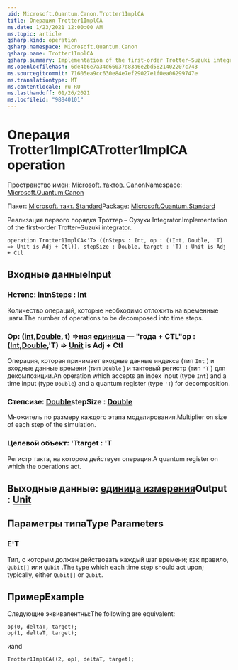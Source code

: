 ```yaml
---
uid: Microsoft.Quantum.Canon.Trotter1ImplCA
title: Операция Trotter1ImplCA
ms.date: 1/23/2021 12:00:00 AM
ms.topic: article
qsharp.kind: operation
qsharp.namespace: Microsoft.Quantum.Canon
qsharp.name: Trotter1ImplCA
qsharp.summary: Implementation of the first-order Trotter–Suzuki integrator.
ms.openlocfilehash: 6de4b6e7a34d66037d83a6e2bd5821402207c743
ms.sourcegitcommit: 71605ea9cc630e84e7ef29027e1f0ea06299747e
ms.translationtype: MT
ms.contentlocale: ru-RU
ms.lasthandoff: 01/26/2021
ms.locfileid: "98840101"
---
```

# <a name="trotter1implca-operation"></a><span data-ttu-id="5a1d7-102">Операция Trotter1ImplCA</span><span class="sxs-lookup"><span data-stu-id="5a1d7-102">Trotter1ImplCA operation</span></span>

<span data-ttu-id="5a1d7-103">Пространство имен: [Microsoft. тактов. Canon](xref:Microsoft.Quantum.Canon)</span><span class="sxs-lookup"><span data-stu-id="5a1d7-103">Namespace: [Microsoft.Quantum.Canon](xref:Microsoft.Quantum.Canon)</span></span>

<span data-ttu-id="5a1d7-104">Пакет: [Microsoft. такт. Standard](https://nuget.org/packages/Microsoft.Quantum.Standard)</span><span class="sxs-lookup"><span data-stu-id="5a1d7-104">Package: [Microsoft.Quantum.Standard](https://nuget.org/packages/Microsoft.Quantum.Standard)</span></span>


<span data-ttu-id="5a1d7-105">Реализация первого порядка Троттер – Сузуки Integrator.</span><span class="sxs-lookup"><span data-stu-id="5a1d7-105">Implementation of the first-order Trotter–Suzuki integrator.</span></span>

```qsharp
operation Trotter1ImplCA<'T> ((nSteps : Int, op : ((Int, Double, 'T) => Unit is Adj + Ctl)), stepSize : Double, target : 'T) : Unit is Adj + Ctl
```


## <a name="input"></a><span data-ttu-id="5a1d7-106">Входные данные</span><span class="sxs-lookup"><span data-stu-id="5a1d7-106">Input</span></span>

### <a name="nsteps--int"></a><span data-ttu-id="5a1d7-107">Нстепс: [int](xref:microsoft.quantum.lang-ref.int)</span><span class="sxs-lookup"><span data-stu-id="5a1d7-107">nSteps : [Int](xref:microsoft.quantum.lang-ref.int)</span></span>

<span data-ttu-id="5a1d7-108">Количество операций, которые необходимо отложить на временные шаги.</span><span class="sxs-lookup"><span data-stu-id="5a1d7-108">The number of operations to be decomposed into time steps.</span></span>


### <a name="op--intdoublet--unit--is-adj--ctl"></a><span data-ttu-id="5a1d7-109">Op: ([int](xref:microsoft.quantum.lang-ref.int),[Double](xref:microsoft.quantum.lang-ref.double), t) =>ная [единица](xref:microsoft.quantum.lang-ref.unit)  — "года + CTL"</span><span class="sxs-lookup"><span data-stu-id="5a1d7-109">op : ([Int](xref:microsoft.quantum.lang-ref.int),[Double](xref:microsoft.quantum.lang-ref.double),'T) => [Unit](xref:microsoft.quantum.lang-ref.unit)  is Adj + Ctl</span></span>

<span data-ttu-id="5a1d7-110">Операция, которая принимает входные данные индекса (тип `Int` ) и входные данные времени (тип `Double` ) и тактовый регистр (тип `'T` ) для декомпозиции.</span><span class="sxs-lookup"><span data-stu-id="5a1d7-110">An operation which accepts an index input (type `Int`) and a time input (type `Double`) and a quantum register (type `'T`) for decomposition.</span></span>


### <a name="stepsize--double"></a><span data-ttu-id="5a1d7-111">Степсизе: [Double](xref:microsoft.quantum.lang-ref.double)</span><span class="sxs-lookup"><span data-stu-id="5a1d7-111">stepSize : [Double](xref:microsoft.quantum.lang-ref.double)</span></span>

<span data-ttu-id="5a1d7-112">Множитель по размеру каждого этапа моделирования.</span><span class="sxs-lookup"><span data-stu-id="5a1d7-112">Multiplier on size of each step of the simulation.</span></span>


### <a name="target--t"></a><span data-ttu-id="5a1d7-113">Целевой объект: 'T</span><span class="sxs-lookup"><span data-stu-id="5a1d7-113">target : 'T</span></span>

<span data-ttu-id="5a1d7-114">Регистр такта, на котором действует операция.</span><span class="sxs-lookup"><span data-stu-id="5a1d7-114">A quantum register on which the operations act.</span></span>



## <a name="output--unit"></a><span data-ttu-id="5a1d7-115">Выходные данные: [единица измерения](xref:microsoft.quantum.lang-ref.unit)</span><span class="sxs-lookup"><span data-stu-id="5a1d7-115">Output : [Unit](xref:microsoft.quantum.lang-ref.unit)</span></span>



## <a name="type-parameters"></a><span data-ttu-id="5a1d7-116">Параметры типа</span><span class="sxs-lookup"><span data-stu-id="5a1d7-116">Type Parameters</span></span>

### <a name="t"></a><span data-ttu-id="5a1d7-117">Е</span><span class="sxs-lookup"><span data-stu-id="5a1d7-117">'T</span></span>

<span data-ttu-id="5a1d7-118">Тип, с которым должен действовать каждый шаг времени; как правило, `Qubit[]` или `Qubit` .</span><span class="sxs-lookup"><span data-stu-id="5a1d7-118">The type which each time step should act upon; typically, either `Qubit[]` or `Qubit`.</span></span>

## <a name="example"></a><span data-ttu-id="5a1d7-119">Пример</span><span class="sxs-lookup"><span data-stu-id="5a1d7-119">Example</span></span>

<span data-ttu-id="5a1d7-120">Следующие эквивалентны:</span><span class="sxs-lookup"><span data-stu-id="5a1d7-120">The following are equivalent:</span></span>

```qsharp
op(0, deltaT, target);
op(1, deltaT, target);
```

<span data-ttu-id="5a1d7-121">и</span><span class="sxs-lookup"><span data-stu-id="5a1d7-121">and</span></span>

```qsharp
Trotter1ImplCA((2, op), deltaT, target);
```